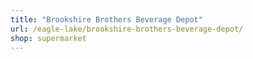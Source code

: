 ```yaml
---
title: "Brookshire Brothers Beverage Depot"
url: /eagle-lake/brookshire-brothers-beverage-depot/
shop: supermarket
---
```

